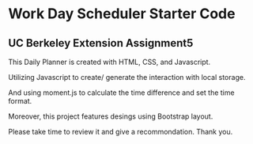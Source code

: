 # Work Day Scheduler Starter Code


## UC Berkeley Extension Assignment5

This Daily Planner is created with HTML, CSS, and Javascript. 

Utilizing Javascript to create/ generate the interaction with local storage. 

And using moment.js to calculate the time difference and set the time format. 

Moreover, this project features desings using Bootstrap layout. 

Please take time to review it and give a recommondation. Thank you. 